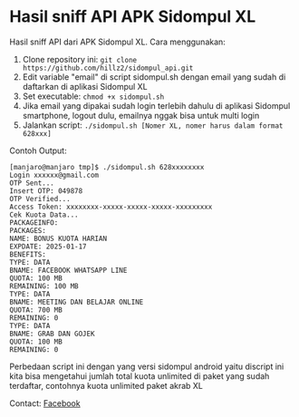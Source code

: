 # Hasil sniff API APK Sidompul XL
Hasil sniff API dari APK Sidompul XL. Cara menggunakan:
1. Clone repository ini: `git clone https://github.com/hillz2/sidompul_api.git`
2. Edit variable "email" di script sidompul.sh dengan email yang sudah di daftarkan di aplikasi Sidompul XL
3. Set executable: `chmod +x sidompul.sh`
4. Jika email yang dipakai sudah login terlebih dahulu di aplikasi Sidompul smartphone, logout dulu, emailnya nggak bisa untuk multi login
5. Jalankan script: `./sidompul.sh [Nomer XL, nomer harus dalam format 628xxx]`

Contoh Output:
```
[manjaro@manjaro tmp]$ ./sidompul.sh 628xxxxxxxx
Login xxxxxx@gmail.com
OTP Sent...       
Insert OTP: 049878
OTP Verified...
Access Token: xxxxxxxx-xxxxx-xxxxx-xxxxx-xxxxxxxxx
Cek Kuota Data...  
PACKAGEINFO: 
PACKAGES:   
NAME: BONUS KUOTA HARIAN
EXPDATE: 2025-01-17
BENEFITS:  
TYPE: DATA  
BNAME: FACEBOOK WHATSAPP LINE
QUOTA: 100 MB           
REMAINING: 100 MB
TYPE: DATA  
BNAME: MEETING DAN BELAJAR ONLINE
QUOTA: 700 MB                   
REMAINING: 0       
TYPE: DATA
BNAME: GRAB DAN GOJEK
QUOTA: 100 MB                    
REMAINING: 0
```

Perbedaan script ini dengan yang versi sidompul android yaitu discript ini kita bisa mengetahui jumlah total kuota unlimited di paket yang sudah terdaftar, contohnya kuota unlimited paket akrab XL

Contact: [Facebook](https://fb.me/galihpa)
